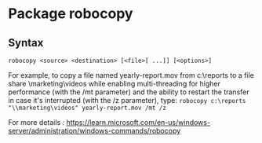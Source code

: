 # Package robocopy

## Syntax
`robocopy <source> <destination> [<file>[ ...]] [<options>]`

For example, to copy a file named yearly-report.mov from c:\reports to a file share \\marketing\videos while enabling multi-threading for higher performance (with the /mt parameter) and the ability to restart the transfer in case it's interrupted (with the /z parameter), type:
`robocopy c:\reports "\\marketing\videos" yearly-report.mov /mt /z`

For more details : https://learn.microsoft.com/en-us/windows-server/administration/windows-commands/robocopy


